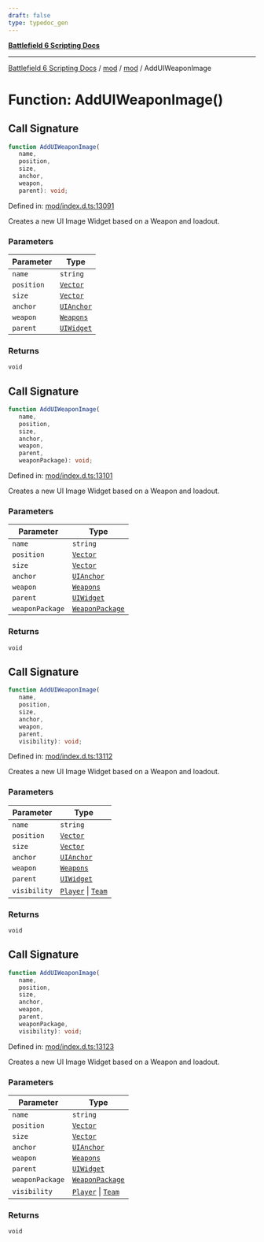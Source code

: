 ```yaml
---
draft: false
type: typedoc_gen
---
```


[**Battlefield 6 Scripting Docs**](../../../_index.md)

***

[Battlefield 6 Scripting Docs](../../../_index.md) / [mod](../../_index.md) / [mod](../_index.md) / AddUIWeaponImage

# Function: AddUIWeaponImage()

## Call Signature

```ts
function AddUIWeaponImage(
   name, 
   position, 
   size, 
   anchor, 
   weapon, 
   parent): void;
```

Defined in: [mod/index.d.ts:13091](https://github.com/battlefield-portal-community/portal-docs/blob/6d87e21c5922a3efb03c634dbe98e5fe6e797672/generators/santiago/mod/index.d.ts#L13091)

Creates a new UI Image Widget based on a Weapon and loadout.

### Parameters

| Parameter | Type |
| ------ | ------ |
| `name` | `string` |
| `position` | [`Vector`](../Vector/_index.md) |
| `size` | [`Vector`](../Vector/_index.md) |
| `anchor` | [`UIAnchor`](../UIAnchor/_index.md) |
| `weapon` | [`Weapons`](../Weapons/_index.md) |
| `parent` | [`UIWidget`](../UIWidget/_index.md) |

### Returns

`void`

## Call Signature

```ts
function AddUIWeaponImage(
   name, 
   position, 
   size, 
   anchor, 
   weapon, 
   parent, 
   weaponPackage): void;
```

Defined in: [mod/index.d.ts:13101](https://github.com/battlefield-portal-community/portal-docs/blob/6d87e21c5922a3efb03c634dbe98e5fe6e797672/generators/santiago/mod/index.d.ts#L13101)

Creates a new UI Image Widget based on a Weapon and loadout.

### Parameters

| Parameter | Type |
| ------ | ------ |
| `name` | `string` |
| `position` | [`Vector`](../Vector/_index.md) |
| `size` | [`Vector`](../Vector/_index.md) |
| `anchor` | [`UIAnchor`](../UIAnchor/_index.md) |
| `weapon` | [`Weapons`](../Weapons/_index.md) |
| `parent` | [`UIWidget`](../UIWidget/_index.md) |
| `weaponPackage` | [`WeaponPackage`](../WeaponPackage/_index.md) |

### Returns

`void`

## Call Signature

```ts
function AddUIWeaponImage(
   name, 
   position, 
   size, 
   anchor, 
   weapon, 
   parent, 
   visibility): void;
```

Defined in: [mod/index.d.ts:13112](https://github.com/battlefield-portal-community/portal-docs/blob/6d87e21c5922a3efb03c634dbe98e5fe6e797672/generators/santiago/mod/index.d.ts#L13112)

Creates a new UI Image Widget based on a Weapon and loadout.

### Parameters

| Parameter | Type |
| ------ | ------ |
| `name` | `string` |
| `position` | [`Vector`](../Vector/_index.md) |
| `size` | [`Vector`](../Vector/_index.md) |
| `anchor` | [`UIAnchor`](../UIAnchor/_index.md) |
| `weapon` | [`Weapons`](../Weapons/_index.md) |
| `parent` | [`UIWidget`](../UIWidget/_index.md) |
| `visibility` | [`Player`](../Player/_index.md) \| [`Team`](../Team/_index.md) |

### Returns

`void`

## Call Signature

```ts
function AddUIWeaponImage(
   name, 
   position, 
   size, 
   anchor, 
   weapon, 
   parent, 
   weaponPackage, 
   visibility): void;
```

Defined in: [mod/index.d.ts:13123](https://github.com/battlefield-portal-community/portal-docs/blob/6d87e21c5922a3efb03c634dbe98e5fe6e797672/generators/santiago/mod/index.d.ts#L13123)

Creates a new UI Image Widget based on a Weapon and loadout.

### Parameters

| Parameter | Type |
| ------ | ------ |
| `name` | `string` |
| `position` | [`Vector`](../Vector/_index.md) |
| `size` | [`Vector`](../Vector/_index.md) |
| `anchor` | [`UIAnchor`](../UIAnchor/_index.md) |
| `weapon` | [`Weapons`](../Weapons/_index.md) |
| `parent` | [`UIWidget`](../UIWidget/_index.md) |
| `weaponPackage` | [`WeaponPackage`](../WeaponPackage/_index.md) |
| `visibility` | [`Player`](../Player/_index.md) \| [`Team`](../Team/_index.md) |

### Returns

`void`
